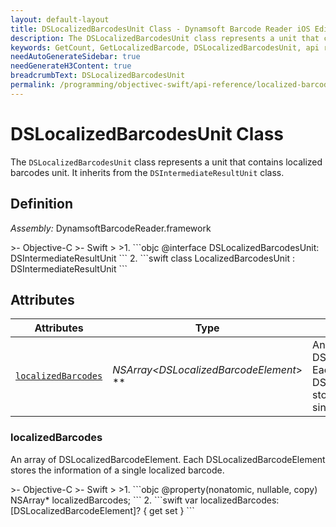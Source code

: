 ```yaml
---
layout: default-layout
title: DSLocalizedBarcodesUnit Class - Dynamsoft Barcode Reader iOS Edition
description: The DSLocalizedBarcodesUnit class represents a unit that contains localized barcodes unit. It inherits from the DSIntermediateResultUnit class.
keywords: GetCount, GetLocalizedBarcode, DSLocalizedBarcodesUnit, api reference
needAutoGenerateSidebar: true
needGenerateH3Content: true
breadcrumbText: DSLocalizedBarcodesUnit
permalink: /programming/objectivec-swift/api-reference/localized-barcodes-unit.html
---
```


# DSLocalizedBarcodesUnit Class

The `DSLocalizedBarcodesUnit` class represents a unit that contains localized barcodes unit. It inherits from the `DSIntermediateResultUnit` class.

## Definition

*Assembly:* DynamsoftBarcodeReader.framework

<div class="sample-code-prefix"></div>
>- Objective-C
>- Swift
>
>1. 
```objc
@interface DSLocalizedBarcodesUnit: DSIntermediateResultUnit
```
2. 
```swift
class LocalizedBarcodesUnit : DSIntermediateResultUnit
```

## Attributes

| Attributes    | Type | Description |
| ------------- | ---- | ----------- |
| [`localizedBarcodes`](#localizedbarcodes) | *NSArray<DSLocalizedBarcodeElement*> \** |An array of DSLocalizedBarcodeElement. Each DSLocalizedBarcodeElement stores the information of a single localized barcode. |

### localizedBarcodes

An array of DSLocalizedBarcodeElement. Each DSLocalizedBarcodeElement stores the information of a single localized barcode.

<div class="sample-code-prefix"></div>
>- Objective-C
>- Swift
>
>1. 
```objc
@property(nonatomic, nullable, copy) NSArray<DSLocalizedBarcodeElement*>* localizedBarcodes;
```
2. 
```swift
var localizedBarcodes: [DSLocalizedBarcodeElement]? { get set }
```
